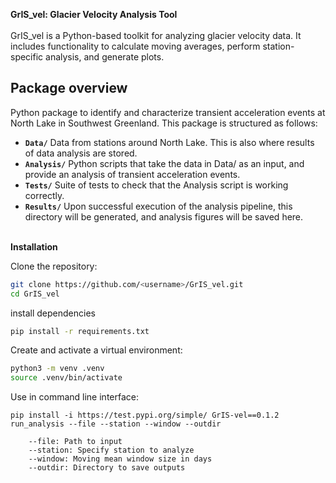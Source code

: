 **GrIS_vel: Glacier Velocity Analysis Tool**  
\
GrIS_vel is a Python-based toolkit for analyzing glacier velocity data. It includes functionality to calculate moving averages, perform station-specific analysis, and generate plots.


## Package overview
Python package to identify and characterize transient acceleration events at North Lake in Southwest Greenland. This package is structured as follows:

- **`Data/`** Data from stations around North Lake. This is also where results of data analysis are stored.
- **`Analysis/`** Python scripts that take the data in Data/ as an input, and provide an analysis of transient acceleration events.
- **`Tests/`** Suite of tests to check that the Analysis script is working correctly.
- **`Results/`** Upon successful execution of the analysis pipeline, this directory will be generated, and analysis figures will be saved here.

\
**Installation**

Clone the repository:
```bash
git clone https://github.com/<username>/GrIS_vel.git
cd GrIS_vel
```

install dependencies
```bash
pip install -r requirements.txt
```

Create and activate a virtual environment:
```bash
python3 -m venv .venv
source .venv/bin/activate 
```

Use in command line interface:
```
pip install -i https://test.pypi.org/simple/ GrIS-vel==0.1.2
run_analysis --file --station --window --outdir

    --file: Path to input 
    --station: Specify station to analyze
    --window: Moving mean window size in days
    --outdir: Directory to save outputs
```
